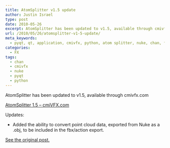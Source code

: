 ```yaml
---
title: AtomSplitter v1.5 update
author: Justin Israel
type: post
date: 2010-05-26
excerpt: AtomSplitter has been updated to v1.5, available through cmivfx.com
url: /2010/05/26/atomsplitter-v1-5-update/
meta_keywords:
  - pyqt, qt, application, cmivfx, python, atom splitter, nuke, chan, fbx, flame, action, camera
categories:
  - FX
tags:
  - chan
  - cmivfx
  - nuke
  - pyqt
  - python
---
```


AtomSplitter has been updated to v1.5, available through cmivfx.com
  
<!--more-->

[AtomSplitter 1.5 &#8211; cmiVFX.com](http://www.cmivfx.com/productpages/product.aspx?name=AtomSplitter_1.5)
  
  <p>
    Updates:
  </p>
  
  <ul>
    <li>
      Added the ability to convert point cloud data, exported from Nuke as a .obj, to be included in the fbx/action export.
    </li>
  </ul>
  
[See the original post.](/2009/12/06/chantofbx-tool-released-through-cmivfx/)